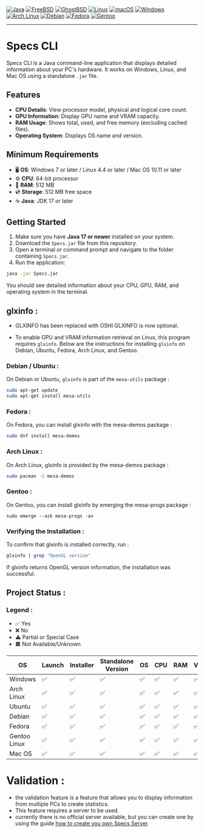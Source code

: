 [![Java](https://img.shields.io/badge/Java-17%2F21-blue.svg?logo=java)](https://adoptium.net/) [![FreeBSD](https://img.shields.io/badge/FreeBSD-supported-red.svg?logo=freebsd)](https://www.freshports.org/java/openjdk17/) [![GhostBSD](https://img.shields.io/badge/GhostBSD-supported-3f5cff.svg?logo=ghost)](https://www.ghostbsd.org/) [![Linux](https://img.shields.io/badge/Linux-supported-green.svg?logo=linux)](https://openjdk.java.net/) [![macOS](https://img.shields.io/badge/macOS-supported-lightgrey.svg?logo=apple)](https://adoptium.net/) [![Windows](https://img.shields.io/badge/Windows-supported-blue.svg?logo=windows)](https://adoptium.net/) [![Arch Linux](https://img.shields.io/badge/Arch-Linux-blue.svg?logo=arch-linux)](https://archlinux.org/packages/?q=openjdk) [![Debian](https://img.shields.io/badge/Debian-supported-a80030.svg?logo=debian)](https://packages.debian.org/search?keywords=openjdk) [![Fedora](https://img.shields.io/badge/Fedora-supported-294172.svg?logo=fedora)](https://src.fedoraproject.org/rpms/java-17-openjdk) [![Gentoo](https://img.shields.io/badge/Gentoo-supported-54487a.svg?logo=gentoo)](https://packages.gentoo.org/packages/dev-java/openjdk)

---

# Specs CLI

Specs CLI is a Java command-line application that displays detailed information about your PC's hardware. It works on Windows, Linux, and Mac OS using a standalone `.jar` file.  

## Features

- **CPU Details**: View processor model, physical and logical core count.  
- **GPU Information**: Display GPU name and VRAM capacity.  
- **RAM Usage**: Shows total, used, and free memory (excluding cached files).  
- **Operating System**: Displays OS name and version.  

## Minimum Requirements

- 🖥️ **OS**: Windows 7 or later / Linux 4.4 or later / Mac OS 10.11 or later  
- ⚙️ **CPU**: 64-bit processor  
- 💾 **RAM**: 512 MB  
- 💿 **Storage**: 512 MB free space  
- ☕ **Java**: JDK 17 or later  

## Getting Started

1. Make sure you have **Java 17 or newer** installed on your system.
2. Download the `Specs.jar` file from this repository.
3. Open a terminal or command prompt and navigate to the folder containing `Specs.jar`.
4. Run the application:

```bash
java -jar Specs.jar
```
You should see detailed information about your CPU, GPU, RAM, and operating system in the terminal.

## glxinfo :  

- GLXINFO has been replaced with OSHI GLXINFO is now optional.  

- To enable GPU and VRAM information retrieval on Linux, this program requires `glxinfo`. Below are the instructions for installing `glxinfo` on Debian, Ubuntu, Fedora, Arch Linux, and Gentoo.  

### Debian / Ubuntu :
On Debian or Ubuntu, `glxinfo` is part of the `mesa-utils` package :
```bash
sudo apt-get update
sudo apt-get install mesa-utils
```
### Fedora :
On Fedora, you can install glxinfo with the mesa-demos package :
```bash
sudo dnf install mesa-demos
```
### Arch Linux :
On Arch Linux, glxinfo is provided by the mesa-demos package :
```bash
sudo pacman -S mesa-demos
```
### Gentoo :
On Gentoo, you can install glxinfo by emerging the mesa-progs package :
```
sudo emerge --ask mesa-progs -av
```
### Verifying the Installation :
To confirm that glxinfo is installed correctly, run :
```bash
glxinfo | grep "OpenGL version"
```
If glxinfo returns OpenGL version information, the installation was successful.

## Project Status :

### Legend :
- ✅ Yes
- ❌ No
- ⚠️ Partial or Special Case
- 🟧 Not Available/Unknown

| OS           | Launch    | Installer | Standalone Version   | OS | CPU  | RAM  | VRAM  |
|--------------|-----------|-----------|----------------------|----|------|------|-------|
| Windows      | ✅        | ✅        | ✅                  | ✅ | ✅  | ✅   | ✅    |
| Arch Linux   | ✅        | ✅        | ✅                  | ✅ | ✅  | ✅   | ✅    |
| Ubuntu       | ✅        | ✅        | ✅                  | ✅ | ✅  | ✅   | ✅    |
| Debian       | ✅        | ✅        | ✅                  | ✅ | ✅  | ✅   | ✅    |
| Fedora       | ✅        | ✅        | ✅                  | ✅ | ✅  | ✅   | ✅    |
| Gentoo Linux | ✅        | ✅        | ✅                  | ✅ | ✅  | ✅   | ✅    |
| Mac OS       | ✅        | ✅        | ✅                  | ✅ | ✅  | ✅   | ✅    |

# Validation :

- the validation feature is a feature that allows you to display information from multiple PCs to create statistics.
- This feature requires a server to be used.  
- currently there is no official server available, but you can create one by using the guide [how to create you own Specs Server](https://github.com/enzo-quirici/Specs-Server/).
